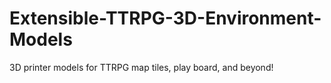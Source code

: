 # Extensible-TTRPG-3D-Environment-Models
3D printer models for TTRPG map tiles, play board, and beyond!
